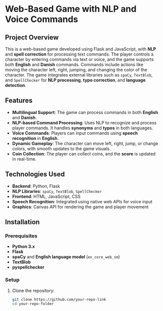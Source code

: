 # Web-Based Game with NLP and Voice Commands

## Project Overview

This is a web-based game developed using Flask and JavaScript, with **NLP** and **spell correction** for processing text commands. The player controls a character by entering commands via text or voice, and the game supports both **English** and **Danish** commands. Commands include actions like moving the character left, right, jumping, and changing the color of the character. The game integrates external libraries such as `spaCy`, `TextBlob`, and `SpellChecker` for **NLP processing**, **typo correction**, and **language detection**.

## Features

- **Multilingual Support**: The game can process commands in both **English** and **Danish**.
- **NLP-based Command Processing**: Uses NLP to recognize and process player commands. It handles **synonyms** and **typos** in both languages.
- **Voice Commands**: Players can input commands using **speech recognition** in **English**.
- **Dynamic Gameplay**: The character can move left, right, jump, or change colors, with smooth updates to the game visuals.
- **Coin Collection**: The player can collect coins, and the **score** is updated in real-time.

## Technologies Used

- **Backend**: Python, Flask
- **NLP Libraries**: `spaCy`, `TextBlob`, `SpellChecker`
- **Frontend**: HTML, JavaScript, CSS
- **Speech Recognition**: Integrated using native web APIs for voice input
- **Graphics**: Canvas API for rendering the game and player movement

## Installation

### Prerequisites

- **Python 3.x**
- **Flask**
- **spaCy** and **English language model** (`en_core_web_sm`)
- **TextBlob**
- **pyspellchecker**

### Setup

1. Clone the repository:
   ```bash
   git clone https://github.com/your-repo-link
   cd your-repo-folder
